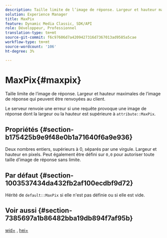 ```yaml
---
description: Taille limite de l’image de réponse. Largeur et hauteur maximales de l’image de réponse qui peuvent être renvoyées au client.
solution: Experience Manager
title: MaxPix
feature: Dynamic Media Classic, SDK/API
role: Développeur, Professionnel
translation-type: tm+mt
source-git-commit: f6c97606d7a4209427316d7367013ad9585a5cae
workflow-type: tm+mt
source-wordcount: '106'
ht-degree: 3%

---
```



# MaxPix{#maxpix}

Taille limite de l’image de réponse. Largeur et hauteur maximales de l’image de réponse qui peuvent être renvoyées au client.

Le serveur renvoie une erreur si une requête provoque une image de réponse dont la largeur ou la hauteur est supérieure à `attribute::MaxPix`.

## Propriétés {#section-b175425b9e9f48e0b1a71640f6a9e936}

Deux nombres entiers, supérieurs à 0, séparés par une virgule. Largeur et hauteur en pixels. Peut également être défini sur `0,0` pour autoriser toute taille d’image de réponse sans limite.

## Par défaut {#section-1003537434da432fb2af100ecdbf9d72}

Hérité de `default::MaxPix` si elle n&#39;est pas définie ou si elle est vide.

## Voir aussi {#section-7385697a1b86482bba19db894f7af95b}

[wid=](../../../../../is-api/http-ref/image-serving-api-ref/c-http-protocol-reference/c-command-reference/r-is-http-wid.md#reference-bfeadcb67bf4485f851eb21345527e47) ,  [hei=](../../../../../is-api/http-ref/image-serving-api-ref/c-http-protocol-reference/c-command-reference/r-is-http-hei.md#reference-6d6f556ccc0e4b98a815e8a5c1944a96)
